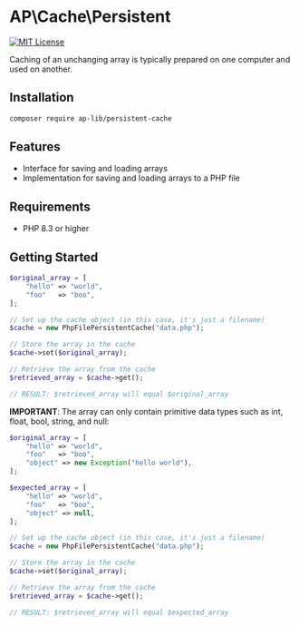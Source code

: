 # AP\Cache\Persistent

[![MIT License](https://img.shields.io/badge/license-MIT-blue.svg)](LICENSE)

Caching of an unchanging array is typically prepared on one computer and used on another.

## Installation

```bash
composer require ap-lib/persistent-cache
```

## Features

- Interface for saving and loading arrays
- Implementation for saving and loading arrays to a PHP file

## Requirements

- PHP 8.3 or higher

## Getting Started

```php
$original_array = [
    "hello" => "world",
    "foo"   => "boo",
];

// Set up the cache object (in this case, it's just a filename)
$cache = new PhpFilePersistentCache("data.php");

// Store the array in the cache
$cache->set($original_array);

// Retrieve the array from the cache
$retrieved_array = $cache->get();

// RESULT: $retrieved_array will equal $original_array
```

**IMPORTANT**: The array can only contain primitive data types such as int, float, bool, string, and null:
```php
$original_array = [
    "hello" => "world",
    "foo"   => "boo",
    "object" => new Exception("hello world"),
];

$expected_array = [
    "hello" => "world",
    "foo"   => "boo",
    "object" => null,
];

// Set up the cache object (in this case, it's just a filename)
$cache = new PhpFilePersistentCache("data.php");

// Store the array in the cache
$cache->set($original_array);

// Retrieve the array from the cache
$retrieved_array = $cache->get();

// RESULT: $retrieved_array will equal $expected_array
```

